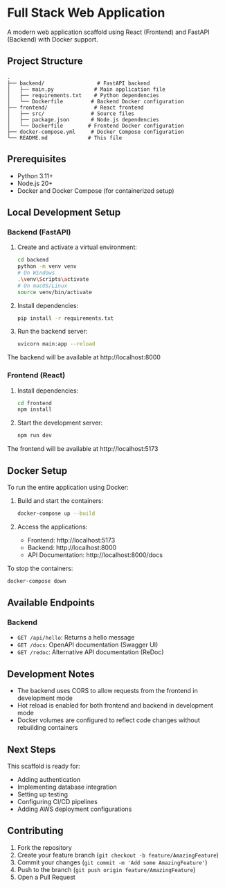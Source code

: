 # Full Stack Web Application

A modern web application scaffold using React (Frontend) and FastAPI (Backend) with Docker support.

## Project Structure

```
.
├── backend/                 # FastAPI backend
│   ├── main.py             # Main application file
│   ├── requirements.txt    # Python dependencies
│   └── Dockerfile         # Backend Docker configuration
├── frontend/               # React frontend
│   ├── src/               # Source files
│   ├── package.json       # Node.js dependencies
│   └── Dockerfile        # Frontend Docker configuration
├── docker-compose.yml     # Docker Compose configuration
└── README.md             # This file
```

## Prerequisites

- Python 3.11+
- Node.js 20+
- Docker and Docker Compose (for containerized setup)

## Local Development Setup

### Backend (FastAPI)

1. Create and activate a virtual environment:
   ```bash
   cd backend
   python -m venv venv
   # On Windows
   .\venv\Scripts\activate
   # On macOS/Linux
   source venv/bin/activate
   ```

2. Install dependencies:
   ```bash
   pip install -r requirements.txt
   ```

3. Run the backend server:
   ```bash
   uvicorn main:app --reload
   ```

The backend will be available at http://localhost:8000

### Frontend (React)

1. Install dependencies:
   ```bash
   cd frontend
   npm install
   ```

2. Start the development server:
   ```bash
   npm run dev
   ```

The frontend will be available at http://localhost:5173

## Docker Setup

To run the entire application using Docker:

1. Build and start the containers:
   ```bash
   docker-compose up --build
   ```

2. Access the applications:
   - Frontend: http://localhost:5173
   - Backend: http://localhost:8000
   - API Documentation: http://localhost:8000/docs

To stop the containers:
```bash
docker-compose down
```

## Available Endpoints

### Backend

- `GET /api/hello`: Returns a hello message
- `GET /docs`: OpenAPI documentation (Swagger UI)
- `GET /redoc`: Alternative API documentation (ReDoc)

## Development Notes

- The backend uses CORS to allow requests from the frontend in development mode
- Hot reload is enabled for both frontend and backend in development mode
- Docker volumes are configured to reflect code changes without rebuilding containers

## Next Steps

This scaffold is ready for:
- Adding authentication
- Implementing database integration
- Setting up testing
- Configuring CI/CD pipelines
- Adding AWS deployment configurations

## Contributing

1. Fork the repository
2. Create your feature branch (`git checkout -b feature/AmazingFeature`)
3. Commit your changes (`git commit -m 'Add some AmazingFeature'`)
4. Push to the branch (`git push origin feature/AmazingFeature`)
5. Open a Pull Request

